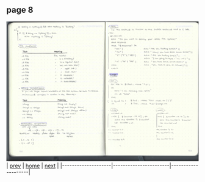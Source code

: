 ## page 8

![img](../images/photo_8.jpg)
| [prev](./page_.md) |  [home](../README.md) | [next](./page_.md) |
|--------------------|-----------------------|--------------------|

